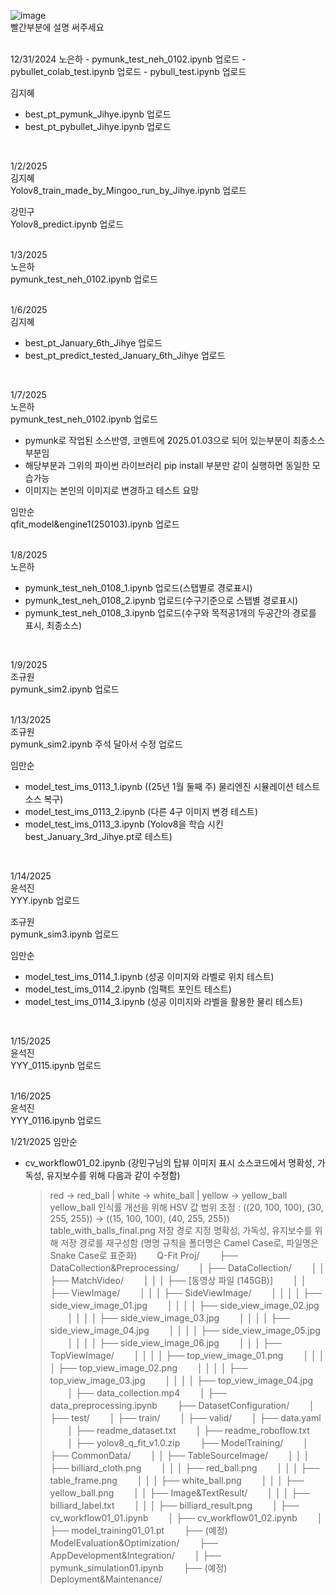 ![image](https://github.com/user-attachments/assets/a1b9ea79-93a9-4971-b3a6-3bac2c5ef5b8)    
빨간부분에 설명 써주세요       


                     

<br>
12/31/2024   
노은하       
- pymunk_test_neh_0102.ipynb 업로드         
- pybullet_colab_test.ipynb 업로드          
- pybull_test.ipynb 업로드            
     
김지혜    
- best_pt_pymunk_Jihye.ipynb 업로드    
- best_pt_pybullet_Jihye.ipynb 업로드    
<br>

1/2/2025    
김지혜    
Yolov8_train_made_by_Mingoo_run_by_Jihye.ipynb 업로드    

강민구    
Yolov8_predict.ipynb 업로드    
<br>

1/3/2025    
노은하    
pymunk_test_neh_0102.ipynb 업로드    
<br>

1/6/2025    
김지혜    
- best_pt_January_6th_Jihye 업로드    
- best_pt_predict_tested_January_6th_Jihye 업로드    
<br>

1/7/2025    
노은하    
pymunk_test_neh_0102.ipynb 업로드    
- pymunk로 작업된 소스반영, 코멘트에 2025.01.03으로 되어 있는부분이 최종소스부분임    
- 해당부분과 그위의 파이썬 라이브러리 pip install 부분만 같이 실행하면 동일한 모습가능    
- 이미지는 본인의 이미지로 변경하고 테스트 요망    

임만순    
qfit_model&engine1(250103).ipynb 업로드    
<br>

1/8/2025    
노은하    
- pymunk_test_neh_0108_1.ipynb 업로드(스탭별로 경로표시)    
- pymunk_test_neh_0108_2.ipynb 업로드(수구기준으로 스탭별 경로표시)    
- pymunk_test_neh_0108_3.ipynb 업로드(수구와 목적공1개의 두공간의 경로를 표시, 최종소스)    
<br>

1/9/2025    
조규원    
pymunk_sim2.ipynb 업로드    
<br>

1/13/2025    
조규원    
pymunk_sim2.ipynb 주석 달아서 수정 업로드    

임만순    
- model_test_ims_0113_1.ipynb ((25년 1월 둘째 주) 물리엔진 시뮬레이션 테스트 소스 복구)    
- model_test_ims_0113_2.ipynb (다른 4구 이미지 변경 테스트)    
- model_test_ims_0113_3.ipynb (Yolov8을 학습 시킨 best_January_3rd_Jihye.pt로 테스트)    
<br>

1/14/2025    
윤석진    
YYY.ipynb 업로드    

조규원    
pymunk_sim3.ipynb 업로드    

임만순    
- model_test_ims_0114_1.ipynb (성공 이미지와 라벨로 위치 테스트)    
- model_test_ims_0114_2.ipynb (임팩트 포인트 테스트)    
- model_test_ims_0114_3.ipynb (성공 이미지와 라벨을 활용한 물리 테스트)    
<br>

1/15/2025  
윤석진  
YYY_0115.ipynb 업로드  
<br>

1/16/2025  
윤석진  
YYY_0116.ipynb 업로드
<br>

1/21/2025
임만순
- cv_workflow01_02.ipynb (강민구님의 탑뷰 이미지 표시 소스코드에서 명확성, 가독성, 유지보수를 위해 다음과 같이 수정함)
  > red → red_ball | white → white_ball | yellow → yellow_ball
  > yellow_ball 인식률 개선을 위해 HSV 값 범위 조정 : ((20, 100, 100), (30, 255, 255)) → ((15, 100, 100), (40, 255, 255))
  > table_with_balls_final.png 저장 경로 지정
  > 명확성, 가독성, 유지보수를 위해 저장 경로를 재구성함 (명명 규칙을 폴더명은 Camel Case로, 파일명은 Snake Case로 표준화)
　　Q-Fit Proj/
　　├── DataCollection&Preprocessing/
　　│   ├── DataCollection/
　　│   │   ├── MatchVideo/
　　│   │   │   ├── [동영상 파일 (145GB)]
　　│   │   ├── ViewImage/
　　│   │   │   ├── SideViewImage/
　　│   │   │   │   ├── side_view_image_01.jpg
　　│   │   │   │   ├── side_view_image_02.jpg
　　│   │   │   │   ├── side_view_image_03.jpg
　　│   │   │   │   ├── side_view_image_04.jpg
　　│   │   │   │   ├── side_view_image_05.jpg
　　│   │   │   │   ├── side_view_image_06.jpg
　　│   │   │   ├── TopViewImage/
　　│   │   │   │   ├── top_view_image_01.png
　　│   │   │   │   ├── top_view_image_02.png
　　│   │   │   │   ├── top_view_image_03.jpg
　　│   │   │   │   ├── top_view_image_04.jpg
　　│   ├── data_collection.mp4
　　│   ├── data_preprocessing.ipynb
　　├── DatasetConfiguration/
　　│   ├── test/
　　│   ├── train/
　　│   ├── valid/
　　│   ├── data.yaml
　　│   ├── readme_dataset.txt
　　│   ├── readme_roboflow.txt
　　│   ├── yolov8_q_fit_v1.0.zip
　　├── ModelTraining/
　　│   ├── CommonData/
　　│   │   ├── TableSourceImage/
　　│   │   │   ├── billiard_cloth.png
　　│   │   │   ├── red_ball.png
　　│   │   │   ├── table_frame.png
　　│   │   │   ├── white_ball.png
　　│   │   │   ├── yellow_ball.png
　　│   │   ├── Image&TextResult/
　　│   │   │   ├── billiard_label.txt
　　│   │   │   ├── billiard_result.png
　　│   ├── cv_workflow01_01.ipynb
　　│   ├── cv_workflow01_02.ipynb
　　│   ├── model_training01_01.pt
　　├── (예정) ModelEvaluation&Optimization/
　　├── AppDevelopment&Integration/
　　│   ├── pymunk_simulation01.ipynb
　　├── (예정) Deployment&Maintenance/
